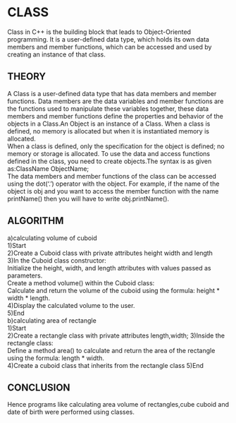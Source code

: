# CLASS
Class in C++ is the building block that leads to Object-Oriented programming. It is a user-defined data type, which holds its own data members and member functions, which can be accessed and used by creating an instance of that class.

## THEORY
A Class is a user-defined data type that has data members and member functions.
Data members are the data variables and member functions are the functions used to manipulate these variables together, these data members and member functions define the properties and behavior of the objects in a Class.An Object is an instance of a Class. When a class is defined, no memory is allocated but when it is instantiated memory is allocated.<br>
When a class is defined, only the specification for the object is defined; no memory or storage is allocated. To use the data and access functions defined in the class, you need to create objects.The syntax is as given as:ClassName ObjectName;<br>
The data members and member functions of the class can be accessed using the dot(‘.’) operator with the object. For example, if the name of the object is obj and you want to access the member function with the name printName() then you will have to write obj.printName().

## ALGORITHM
a)calculating volume of cuboid<br>
1)Start<br>
2)Create a Cuboid class with private attributes height width and length<br>
3)In the Cuboid class constructor:<br>
Initialize the height, width, and length attributes with values passed as parameters.<br>
Create a method volume() within the Cuboid class:<br>
Calculate and return the volume of the cuboid using the formula: height * width * length.<br>
4)Display the calculated volume to the user.<br>
5)End<br>
b)calculating area of rectangle<br>
1)Start<br>
2)Create a rectangle class with private attributes length,width;
3)Inside the rectangle class:<br>
Define a method area() to calculate and return the area of the rectangle using the formula: length * width.<br>
4)Create a cuboid class that inherits from the rectangle class
5)End

## CONCLUSION
Hence programs like calculating area volume of rectangles,cube cuboid and date of birth were performed using classes.


